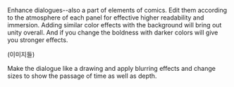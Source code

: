 Enhance dialogues--also a part of elements of comics.  Edit them according to the atmosphere of each panel for effective higher readability and immersion. Adding similar color effects with the background will bring out unity overall. And if you change the boldness with darker colors will give you stronger effects.  

(이미지들)

Make the dialogue like a drawing and apply blurring effects and change sizes to show the passage of time as well as depth.